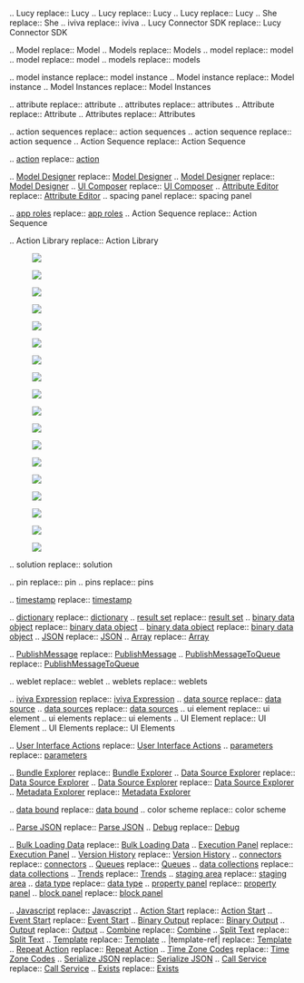 .. Lucy  replace:: Lucy
.. Lucy  replace:: Lucy
.. Lucy  replace:: Lucy
.. She  replace:: She
.. iviva  replace:: iviva
.. Lucy Connector SDK replace:: Lucy Connector SDK

.. Model replace:: Model
.. Models replace:: Models
.. model replace:: model
.. model replace:: model
.. models replace:: models

.. model instance replace:: model instance
.. Model instance replace:: Model instance
.. Model Instances replace:: Model Instances

.. attribute replace:: attribute
.. attributes replace:: attributes
.. Attribute replace:: Attribute
.. Attributes replace:: Attributes

.. action sequences replace:: action sequences
.. action sequence replace:: action sequence
.. Action Sequence replace:: Action Sequence

.. [action](actions.md#actions) replace:: [action](actions.md#actions)

.. [Model Designer](modeldesigner.md#model-designer) replace:: [Model Designer](modeldesigner.md#model-designer)
.. [Model Designer](modeldesigner.md#model-designer) replace:: [Model Designer](modeldesigner.md#model-designer)
.. [UI Composer](uicomposer.md#uicomposer) replace:: [UI Composer](uicomposer.md#uicomposer)
.. [Attribute Editor](modeldesigner.md#attributeeditor) replace:: [Attribute Editor](modeldesigner.md#attributeeditor)
.. spacing panel replace:: spacing panel

.. [app roles](permissions.md#approles) replace:: [app roles](permissions.md#approles)
.. Action Sequence replace:: Action Sequence

.. Action Library replace:: Action Library

<figure><img src=' images/attradd.png image:: images/attradd.png'></figure>
<figure><img src=' images/attrgetter.png image:: images/attrgetter.png'></figure>
<figure><img src=' images/attrgetter.png image:: images/attrgetter.png'></figure>
<figure><img src=' images/attrsettings.png image:: images/attrsettings.png'></figure>
<figure><img src=' images/attrsettings.png image:: images/attrsettings.png'></figure>
<figure><img src=' images/quickinfo.png image:: images/quickinfo.png'></figure>
<figure><img src=' images/gear.png image:: images/gear.png'></figure>
<figure><img src=' images/trash.png image:: images/trash.png'></figure>
<figure><img src=' images/pencil.png image:: images/pencil.png'></figure>
<figure><img src=' images/glass.png image:: images/glass.png'></figure>
<figure><img src=' images/metadatamap.png image:: images/metadatamap.png'></figure>
<figure><img src=' images/play.png image:: images/play.png'></figure>
<figure><img src=' images/debugger.png image:: images/debugger.png'></figure>
<figure><img src=' images/mdeicon.png image:: images/mdeicon.png'></figure>

<figure><img src='  images/uic-general-tab.png image::  images/uic-general-tab.png'></figure>
<figure><img src='  images/uic-spacing-tab.png image::  images/uic-spacing-tab.png'></figure>
<figure><img src='  images/uic-appearance-tab.png image::  images/uic-appearance-tab.png'></figure>
<figure><img src='  images/uic-actions-tab.png image::  images/uic-actions-tab.png'></figure>

.. solution replace:: solution

.. pin replace:: pin
.. pins replace:: pins

.. [timestamp](datatypes.md#datetimes) replace:: [timestamp](datatypes.md#datetimes)

.. [dictionary](datatypes.md#dictionaries) replace:: [dictionary](datatypes.md#dictionaries)
.. [result set](datatypes.md#dt-results) replace:: [result set](datatypes.md#dt-results)
.. [binary data object](datatypes.md#binobjects) replace:: [binary data object](datatypes.md#binobjects)
.. [binary data object](datatypes.md#binobjects) replace:: [binary data object](datatypes.md#binobjects)
.. [JSON](datatypes.md#dt-json) replace:: [JSON](datatypes.md#dt-json)
.. [Array](datatypes.md#dt-arrays) replace:: [Array](datatypes.md#dt-arrays)


.. [PublishMessage](blocks.md#publishmessage-ref) replace:: [PublishMessage](blocks.md#publishmessage-ref)
.. [PublishMessageToQueue](blocks.md#objectaction:System:PublishMessageToQueue-ref) replace:: [PublishMessageToQueue](blocks.md#objectaction:System:PublishMessageToQueue-ref)

.. weblet replace:: weblet
.. weblets replace:: weblets

.. [iviva Expression](ice.md#ice) replace:: [iviva Expression](ice.md#ice)
.. [data source](datasources.md#datasources) replace:: [data source](datasources.md#datasources)
.. [data sources](datasources.md#datasources) replace:: [data sources](datasources.md#datasources)
.. ui element replace:: ui element
.. ui elements replace:: ui elements
.. UI Element replace:: UI Element
.. UI Elements replace:: UI Elements

.. [User Interface Actions](uis.md#uiactions) replace:: [User Interface Actions](uis.md#uiactions)
.. [parameters](uis.md#axnparamconfig) replace:: [parameters](uis.md#axnparamconfig)

.. [Bundle Explorer](uicomposer.md#bundleexplorer) replace:: [Bundle Explorer](uicomposer.md#bundleexplorer)
.. [Data Source Explorer](uicomposer.md#datasourceexplorer) replace:: [Data Source Explorer](uicomposer.md#datasourceexplorer)
.. [Data Source Explorer](uicomposer.md#datasourceexplorer) replace:: [Data Source Explorer](uicomposer.md#datasourceexplorer)
.. [Metadata Explorer](mde.md#mde) replace:: [Metadata Explorer](mde.md#mde)

.. [data bound](uis.md#databinding) replace:: [data bound](uis.md#databinding)
.. color scheme replace:: color scheme

.. [Parse JSON](block-source.raw.md#fromjson-ref) replace:: [Parse JSON](block-source.raw.md#fromjson-ref)
.. [Debug](block-source.raw.md#debug-ref) replace:: [Debug](block-source.raw.md#debug-ref)

.. [Bulk Loading Data](bulkloading.md#bulkloading) replace:: [Bulk Loading Data](bulkloading.md#bulkloading)
.. [Execution Panel](modeldesigner.md#executionpanel) replace:: [Execution Panel](modeldesigner.md#executionpanel)
.. [Version History](modeldesigner.md#versionhistory) replace:: [Version History](modeldesigner.md#versionhistory)
.. [connectors](connectortoolkit.md#connectortoolkit) replace:: [connectors](connectortoolkit.md#connectortoolkit)
.. [Queues](queues.md#queues) replace:: [Queues](queues.md#queues)
.. [data collections](datacollections.md#datacollections) replace:: [data collections](datacollections.md#datacollections)
.. [Trends](trends.md#trends) replace:: [Trends](trends.md#trends)
.. [staging area](modeldesigner.md#stagingarea) replace:: [staging area](modeldesigner.md#stagingarea)
.. [data type](datatypes.md#datatypes) replace:: [data type](datatypes.md#datatypes)
.. [property panel](modeldesigner.md#propertiespanel) replace:: [property panel](modeldesigner.md#propertiespanel)
.. [block panel](modeldesigner.md#blockpanel) replace:: [block panel](modeldesigner.md#blockpanel)

.. [Javascript](blocks.md#es6javascript-ref) replace:: [Javascript](blocks.md#es6javascript-ref)
.. [Action Start](block-source.raw.md#actionstart-ref) replace:: [Action Start](block-source.raw.md#actionstart-ref)
.. [Event Start](block-source.raw.md#eventstart-ref) replace:: [Event Start](block-source.raw.md#eventstart-ref)
.. [Binary Output](block-source.raw.md#actionbinaryoutput-ref) replace:: [Binary Output](block-source.raw.md#actionbinaryoutput-ref)
.. [Output](block-source.raw.md#actionoutput-ref) replace:: [Output](block-source.raw.md#actionoutput-ref)
.. [Combine](block-source.raw.md#concat-ref) replace:: [Combine](block-source.raw.md#concat-ref)
.. [Split Text](block-source.raw.md#splittext-ref) replace:: [Split Text](block-source.raw.md#splittext-ref)
.. [Template](block-source.raw.md#template-ref) replace:: [Template](block-source.raw.md#template-ref)
.. |template-ref| replace:: [Template](block-source.raw.md#template-ref)
.. [Repeat Action](block-source.raw.md#repeataction-ref) replace:: [Repeat Action](block-source.raw.md#repeataction-ref)
.. [Time Zone Codes](timezonecodes.md#timezonecodes) replace:: [Time Zone Codes](timezonecodes.md#timezonecodes)
.. [Serialize JSON](block-source.raw.md#tojson-ref) replace:: [Serialize JSON](block-source.raw.md#tojson-ref)
.. [Call Service](block-source.raw.md#callservice-ref) replace:: [Call Service](block-source.raw.md#callservice-ref)
.. [Exists](block-source.raw.md#exists-ref) replace:: [Exists](block-source.raw.md#exists-ref)